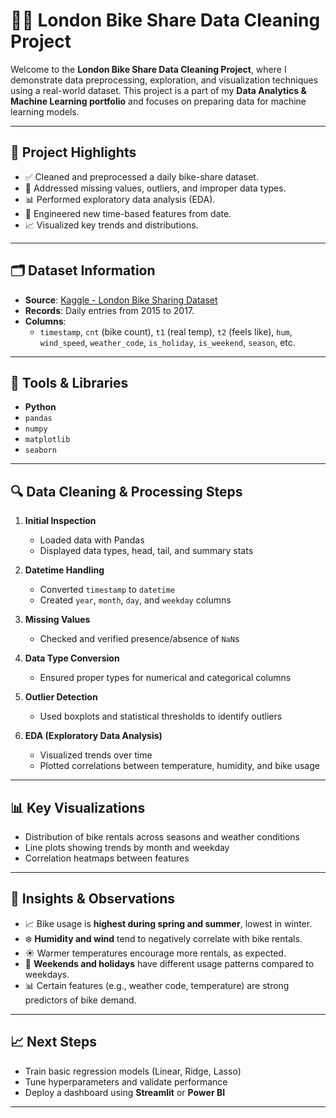 # 🚴‍♂️ London Bike Share Data Cleaning Project

Welcome to the **London Bike Share Data Cleaning Project**, where I demonstrate data preprocessing, exploration, and visualization techniques using a real-world dataset. This project is a part of my **Data Analytics & Machine Learning portfolio** and focuses on preparing data for machine learning models.

---

## 📌 Project Highlights

- ✅ Cleaned and preprocessed a daily bike-share dataset.
- 🧹 Addressed missing values, outliers, and improper data types.
- 📊 Performed exploratory data analysis (EDA).
- 📅 Engineered new time-based features from date.
- 📈 Visualized key trends and distributions.

---

## 🗂️ Dataset Information

- **Source**: [Kaggle - London Bike Sharing Dataset](https://www.kaggle.com/hmavrodiev/london-bike-sharing-dataset)
- **Records**: Daily entries from 2015 to 2017.
- **Columns**:
  - `timestamp`, `cnt` (bike count), `t1` (real temp), `t2` (feels like), `hum`, `wind_speed`, `weather_code`, `is_holiday`, `is_weekend`, `season`, etc.

---

## 🧰 Tools & Libraries

- **Python**
- `pandas`
- `numpy`
- `matplotlib`
- `seaborn`

---

## 🔍 Data Cleaning & Processing Steps

1. **Initial Inspection**
   - Loaded data with Pandas
   - Displayed data types, head, tail, and summary stats

2. **Datetime Handling**
   - Converted `timestamp` to `datetime`
   - Created `year`, `month`, `day`, and `weekday` columns

3. **Missing Values**
   - Checked and verified presence/absence of `NaN`s

4. **Data Type Conversion**
   - Ensured proper types for numerical and categorical columns

5. **Outlier Detection**
   - Used boxplots and statistical thresholds to identify outliers

6. **EDA (Exploratory Data Analysis)**
   - Visualized trends over time
   - Plotted correlations between temperature, humidity, and bike usage

---

## 📊 Key Visualizations

- Distribution of bike rentals across seasons and weather conditions
- Line plots showing trends by month and weekday
- Correlation heatmaps between features

---

## 📌 Insights & Observations

- 📈 Bike usage is **highest during spring and summer**, lowest in winter.
- ❄️ **Humidity and wind** tend to negatively correlate with bike rentals.
- ☀️ Warmer temperatures encourage more rentals, as expected.
- 🧾 **Weekends and holidays** have different usage patterns compared to weekdays.
- 📊 Certain features (e.g., weather code, temperature) are strong predictors of bike demand.

---

## 📈 Next Steps

- Train basic regression models (Linear, Ridge, Lasso)
- Tune hyperparameters and validate performance
- Deploy a dashboard using **Streamlit** or **Power BI**

---
